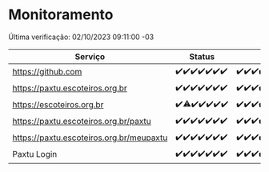# Monitoramento

Última verificação: 02/10/2023 09:11:00 -03

|Serviço|Status|Últimas 24h|
|---|---|---|
|https://github.com|<span title="2023-09-25: OK=24">✔️</span><span title="2023-09-26: OK=24">✔️</span><span title="2023-09-27: OK=24">✔️</span><span title="2023-09-28: OK=24">✔️</span><span title="2023-09-29: OK=24">✔️</span><span title="2023-09-30: OK=24">✔️</span><span title="2023-10-01: OK=13">✔️</span>|<span title="01/10/2023 10:05:00 -03 : 200">✔️</span><span title="01/10/2023 11:03:00 -03 : 200">✔️</span><span title="01/10/2023 12:03:00 -03 : 200">✔️</span><span title="01/10/2023 13:06:00 -03 : 200">✔️</span><span title="01/10/2023 14:03:00 -03 : 200">✔️</span><span title="01/10/2023 15:06:00 -03 : 200">✔️</span><span title="01/10/2023 16:02:00 -03 : 200">✔️</span><span title="01/10/2023 17:04:00 -03 : 200">✔️</span><span title="01/10/2023 18:03:00 -03 : 200">✔️</span><span title="01/10/2023 19:03:00 -03 : 200">✔️</span><span title="01/10/2023 20:04:00 -03 : 200">✔️</span><span title="01/10/2023 21:29:00 -03 : 200">✔️</span><span title="01/10/2023 22:41:00 -03 : 200">✔️</span><span title="01/10/2023 23:14:00 -03 : 200">✔️</span><span title="02/10/2023 00:06:00 -03 : 200">✔️</span><span title="02/10/2023 01:07:00 -03 : 200">✔️</span><span title="02/10/2023 02:05:00 -03 : 200">✔️</span><span title="02/10/2023 03:08:00 -03 : 200">✔️</span><span title="02/10/2023 04:06:00 -03 : 200">✔️</span><span title="02/10/2023 05:09:00 -03 : 200">✔️</span><span title="02/10/2023 06:06:00 -03 : 200">✔️</span><span title="02/10/2023 07:06:00 -03 : 200">✔️</span><span title="02/10/2023 08:03:00 -03 : 200">✔️</span><span title="02/10/2023 09:11:00 -03 : 200">✔️</span>|
|https://paxtu.escoteiros.org.br|<span title="2023-09-25: OK=24">✔️</span><span title="2023-09-26: OK=24">✔️</span><span title="2023-09-27: OK=24">✔️</span><span title="2023-09-28: OK=24">✔️</span><span title="2023-09-29: OK=24">✔️</span><span title="2023-09-30: OK=24">✔️</span><span title="2023-10-01: OK=13">✔️</span>|<span title="01/10/2023 10:05:00 -03 : 200">✔️</span><span title="01/10/2023 11:03:00 -03 : 200">✔️</span><span title="01/10/2023 12:03:00 -03 : 200">✔️</span><span title="01/10/2023 13:06:00 -03 : 200">✔️</span><span title="01/10/2023 14:03:00 -03 : 200">✔️</span><span title="01/10/2023 15:06:00 -03 : 200">✔️</span><span title="01/10/2023 16:02:00 -03 : 200">✔️</span><span title="01/10/2023 17:04:00 -03 : 200">✔️</span><span title="01/10/2023 18:03:00 -03 : 200">✔️</span><span title="01/10/2023 19:03:00 -03 : 200">✔️</span><span title="01/10/2023 20:04:00 -03 : 200">✔️</span><span title="01/10/2023 21:29:00 -03 : 200">✔️</span><span title="01/10/2023 22:41:00 -03 : 200">✔️</span><span title="01/10/2023 23:14:00 -03 : 200">✔️</span><span title="02/10/2023 00:06:00 -03 : 200">✔️</span><span title="02/10/2023 01:07:00 -03 : 200">✔️</span><span title="02/10/2023 02:05:00 -03 : 200">✔️</span><span title="02/10/2023 03:08:00 -03 : 200">✔️</span><span title="02/10/2023 04:06:00 -03 : 200">✔️</span><span title="02/10/2023 05:09:00 -03 : 200">✔️</span><span title="02/10/2023 06:06:00 -03 : 200">✔️</span><span title="02/10/2023 07:06:00 -03 : 200">✔️</span><span title="02/10/2023 08:03:00 -03 : 200">✔️</span><span title="02/10/2023 09:11:00 -03 : 200">✔️</span>|
|https://escoteiros.org.br|<span title="2023-09-25: OK=24">✔️</span><span title="2023-09-26: OK=23, Falhas=1">⚠️</span><span title="2023-09-27: OK=24">✔️</span><span title="2023-09-28: OK=24">✔️</span><span title="2023-09-29: OK=24">✔️</span><span title="2023-09-30: OK=24">✔️</span><span title="2023-10-01: OK=13">✔️</span>|<span title="01/10/2023 10:05:00 -03 : 200">✔️</span><span title="01/10/2023 11:03:00 -03 : 200">✔️</span><span title="01/10/2023 12:03:00 -03 : 200">✔️</span><span title="01/10/2023 13:06:00 -03 : 200">✔️</span><span title="01/10/2023 14:03:00 -03 : 200">✔️</span><span title="01/10/2023 15:06:00 -03 : 200">✔️</span><span title="01/10/2023 16:02:00 -03 : 200">✔️</span><span title="01/10/2023 17:04:00 -03 : 200">✔️</span><span title="01/10/2023 18:03:00 -03 : 200">✔️</span><span title="01/10/2023 19:03:00 -03 : 200">✔️</span><span title="01/10/2023 20:04:00 -03 : 200">✔️</span><span title="01/10/2023 21:29:00 -03 : 200">✔️</span><span title="01/10/2023 22:41:00 -03 : 200">✔️</span><span title="01/10/2023 23:14:00 -03 : 200">✔️</span><span title="02/10/2023 00:06:00 -03 : 200">✔️</span><span title="02/10/2023 01:07:00 -03 : 200">✔️</span><span title="02/10/2023 02:05:00 -03 : 200">✔️</span><span title="02/10/2023 03:08:00 -03 : 200">✔️</span><span title="02/10/2023 04:06:00 -03 : 200">✔️</span><span title="02/10/2023 05:09:00 -03 : 200">✔️</span><span title="02/10/2023 06:06:00 -03 : 200">✔️</span><span title="02/10/2023 07:06:00 -03 : 200">✔️</span><span title="02/10/2023 08:03:00 -03 : 200">✔️</span><span title="02/10/2023 09:11:00 -03 : 200">✔️</span>|
|https://paxtu.escoteiros.org.br/paxtu|<span title="2023-09-25: OK=24">✔️</span><span title="2023-09-26: OK=24">✔️</span><span title="2023-09-27: OK=24">✔️</span><span title="2023-09-28: OK=24">✔️</span><span title="2023-09-29: OK=24">✔️</span><span title="2023-09-30: OK=24">✔️</span><span title="2023-10-01: OK=13">✔️</span>|<span title="01/10/2023 10:05:00 -03 : 200">✔️</span><span title="01/10/2023 11:03:00 -03 : 200">✔️</span><span title="01/10/2023 12:04:00 -03 : 200">✔️</span><span title="01/10/2023 13:06:00 -03 : 200">✔️</span><span title="01/10/2023 14:03:00 -03 : 200">✔️</span><span title="01/10/2023 15:06:00 -03 : 200">✔️</span><span title="01/10/2023 16:02:00 -03 : 200">✔️</span><span title="01/10/2023 17:04:00 -03 : 200">✔️</span><span title="01/10/2023 18:03:00 -03 : 200">✔️</span><span title="01/10/2023 19:03:00 -03 : 200">✔️</span><span title="01/10/2023 20:04:00 -03 : 200">✔️</span><span title="01/10/2023 21:29:00 -03 : 200">✔️</span><span title="01/10/2023 22:41:00 -03 : 200">✔️</span><span title="01/10/2023 23:14:00 -03 : 200">✔️</span><span title="02/10/2023 00:06:00 -03 : 200">✔️</span><span title="02/10/2023 01:07:00 -03 : 200">✔️</span><span title="02/10/2023 02:05:00 -03 : 200">✔️</span><span title="02/10/2023 03:08:00 -03 : 200">✔️</span><span title="02/10/2023 04:06:00 -03 : 200">✔️</span><span title="02/10/2023 05:09:00 -03 : 200">✔️</span><span title="02/10/2023 06:06:00 -03 : 200">✔️</span><span title="02/10/2023 07:06:00 -03 : 200">✔️</span><span title="02/10/2023 08:03:00 -03 : 200">✔️</span><span title="02/10/2023 09:11:00 -03 : 200">✔️</span>|
|https://paxtu.escoteiros.org.br/meupaxtu|<span title="2023-09-25: OK=24">✔️</span><span title="2023-09-26: OK=24">✔️</span><span title="2023-09-27: OK=24">✔️</span><span title="2023-09-28: OK=24">✔️</span><span title="2023-09-29: OK=24">✔️</span><span title="2023-09-30: OK=24">✔️</span><span title="2023-10-01: OK=13">✔️</span>|<span title="01/10/2023 10:05:00 -03 : 200">✔️</span><span title="01/10/2023 11:03:00 -03 : 200">✔️</span><span title="01/10/2023 12:04:00 -03 : 200">✔️</span><span title="01/10/2023 13:06:00 -03 : 200">✔️</span><span title="01/10/2023 14:03:00 -03 : 200">✔️</span><span title="01/10/2023 15:06:00 -03 : 200">✔️</span><span title="01/10/2023 16:02:00 -03 : 200">✔️</span><span title="01/10/2023 17:04:00 -03 : 200">✔️</span><span title="01/10/2023 18:03:00 -03 : 200">✔️</span><span title="01/10/2023 19:03:00 -03 : 200">✔️</span><span title="01/10/2023 20:04:00 -03 : 200">✔️</span><span title="01/10/2023 21:29:00 -03 : 200">✔️</span><span title="01/10/2023 22:41:00 -03 : 200">✔️</span><span title="01/10/2023 23:14:00 -03 : 200">✔️</span><span title="02/10/2023 00:07:00 -03 : 200">✔️</span><span title="02/10/2023 01:07:00 -03 : 200">✔️</span><span title="02/10/2023 02:05:00 -03 : 200">✔️</span><span title="02/10/2023 03:08:00 -03 : 200">✔️</span><span title="02/10/2023 04:06:00 -03 : 200">✔️</span><span title="02/10/2023 05:09:00 -03 : 200">✔️</span><span title="02/10/2023 06:06:00 -03 : 200">✔️</span><span title="02/10/2023 07:06:00 -03 : 200">✔️</span><span title="02/10/2023 08:03:00 -03 : 200">✔️</span><span title="02/10/2023 09:11:00 -03 : 200">✔️</span>|
|Paxtu Login|<span title="2023-09-25: OK=24">✔️</span><span title="2023-09-26: OK=24">✔️</span><span title="2023-09-27: OK=24">✔️</span><span title="2023-09-28: OK=24">✔️</span><span title="2023-09-29: OK=24">✔️</span><span title="2023-09-30: OK=24">✔️</span><span title="2023-10-01: OK=13">✔️</span>|<span title="01/10/2023 10:05:00 -03 : 200">✔️</span><span title="01/10/2023 11:03:00 -03 : 200">✔️</span><span title="01/10/2023 12:04:00 -03 : 200">✔️</span><span title="01/10/2023 13:06:00 -03 : 200">✔️</span><span title="01/10/2023 14:03:00 -03 : 200">✔️</span><span title="01/10/2023 15:06:00 -03 : 200">✔️</span><span title="01/10/2023 16:02:00 -03 : 200">✔️</span><span title="01/10/2023 17:04:00 -03 : 200">✔️</span><span title="01/10/2023 18:03:00 -03 : 200">✔️</span><span title="01/10/2023 19:03:00 -03 : 200">✔️</span><span title="01/10/2023 20:04:00 -03 : 200">✔️</span><span title="01/10/2023 21:29:00 -03 : 200">✔️</span><span title="01/10/2023 22:41:00 -03 : 200">✔️</span><span title="01/10/2023 23:14:00 -03 : 200">✔️</span><span title="02/10/2023 00:07:00 -03 : 200">✔️</span><span title="02/10/2023 01:07:00 -03 : 200">✔️</span><span title="02/10/2023 02:05:00 -03 : 200">✔️</span><span title="02/10/2023 03:08:00 -03 : 200">✔️</span><span title="02/10/2023 04:06:00 -03 : 200">✔️</span><span title="02/10/2023 05:09:00 -03 : 200">✔️</span><span title="02/10/2023 06:06:00 -03 : 200">✔️</span><span title="02/10/2023 07:06:00 -03 : 200">✔️</span><span title="02/10/2023 08:03:00 -03 : 200">✔️</span><span title="02/10/2023 09:11:00 -03 : 200">✔️</span>|
